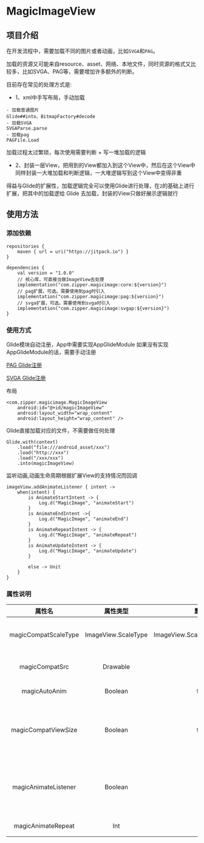 # MagicImageView

## 项目介绍
在开发流程中，需要加载不同的图片或者动画，比如`SVGA`和`PAG`。

加载的资源又可能来自resource、asset、网络、本地文件，同时资源的格式又比较多，比如SVGA、PAG等，需要增加许多额外的判断。

目前存在常见的处理方式是:

- 1、xml中手写布局，手动加载

```
- 加载普通图片
Glide##into、BitmapFactory#decode
- 加载SVGA
SVGAParse.parse
- 加载pag
PAGFile.Load
```

加载过程太过繁琐，每次使用需要判断 + 写一堆加载的逻辑

- 2、封装一层View，把用到的View都加入到这个View中，然后在这个View中同样封装一大堆加载和判断逻辑，一大堆逻辑写到这个View中变得非重

得益与Glide的扩展性，加载逻辑完全可以使用Glide进行处理，在`2`的基础上进行扩展，把其中的加载逻给 Glide 去加载，封装的View只做好展示逻辑就行

## 使用方法

### 添加依赖

```
repositories {
    maven { url = uri("https://jitpack.io") }
}

dependencies {
    val version = "1.0.0"
    // 核心库，可直接当做ImageView去处理
    implementation("com.zipper.magicimage:core:${version}")
    // pag扩展，可选。需要使用到pag时引入
    implementation("com.zipper.magicimage:pag:${version}")
    // svga扩展，可选。需要使用到svga时引入
    implementation("com.zipper.magicimage:svgap:${version}")
}
```

### 使用方式

Glide模块自动注册，App中需要实现AppGlideModule
如果没有实现AppGlideModule的话，需要手动注册

[PAG Glide注册](./lib_pag/src/main/java/com/zipper/magicimage/pag/MagicPagGlideModule.kt)

[SVGA Glide注册](./lib_pag/src/main/java/com/zipper/magicimage/svga/MagicSvgaGlideModule.kt)

布局
```
<com.zipper.magicimage.MagicImageView
    android:id="@+id/magicImageView"
    android:layout_width="wrap_content"
    android:layout_height="wrap_content" />
```

Glide直接加载对应的文件，不需要做任何处理
```
Glide.with(context)
    .load("file:///android_asset/xxx")
    .load("http://xxx")
    .load("/xxx/xxx")
    .into(magicImageView)
```

监听动画,动画生命周期根据扩展View的支持情况而回调
```
imageView.addAnimateListener { intent ->
    when(intent) {
        is AnimateStartIntent -> {
            Log.d("MagicImage", "animateStart")
        }
        is AnimateEndIntent ->{
            Log.d("MagicImage", "animateEnd")
        }
        is AnimateRepeatIntent -> {
            Log.d("MagicImage", "animateRepeat")
        }
        is AnimateUpdateIntent -> {
            Log.d("MagicImage", "animateUpdate")
        }

        else -> Unit
    }
}
```

### 属性说明

| 属性名 | 属性类型 | 默认值 | 说明 |
| :----: | :---: | :---: | :----: |
magicCompatScaleType | ImageView.ScaleType | ImageView.ScaleType.FIT_CENTER | 扩展ImageView的ScaleType |
magicCompatSrc | Drawable | null | 扩展ImageView的src |
magicAutoAnim  | Boolean | false | 是否自动播放动画 |
magicCompatViewSize | Boolean | false | 是否自动设置View的宽高（有部分场景需要按照资源来适应View） |
magicAnimateListener | Boolean | true | 是否监听动画播放完成（针对需要监听不同资源动画播放的回调） |
magicAnimateRepeat | Int | -1 | 循环播放动画次数 |





